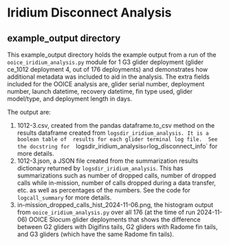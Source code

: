 # Iridium Disconnect Analysis
## example_output directory

This example_output directory holds the example output from a run of the 
`ooice_iridium_analysis.py` module for 1 G3 glider deployment (glider ce_1012 
deployment 4, out of 176 deployments) and demonstrates how additional metadata 
was included to aid in the analysis. The extra fields included for the OOICE 
analysis are, glider serial number, deployment number, launch datetime, 
recovery datetime, fin type used, glider model/type, and deployment length in 
days.

The output are:
 1. 1012-3.csv, created from the pandas dataframe.to_csv method on the results 
    dataframe created from `logsdir_iridium_analysis. It is a boolean table of 
    results for each glider terminal log file.  See the docstring for 
    `logsdir_iridium_analysis` or `log_disconnect_info` for more details.
 2. 1012-3.json, a JSON file created from the summarization results dictionary 
    returned by `logsdir_iridium_analysis`.  This has summarizations such as 
    number of dropped calls, number of dropped calls while in-mission, number of
    calls dropped during a data transfer, etc. as well as percentages of the
    numbers. See the code for `logcall_summary` for more details.
 3. in-mission_dropped_calls_hist_2024-11-06.png, the histogram output 
    from `ooice_iridium_analysis.py` over all 176 (at the time of run 
    2024-11-06) OOICE Slocum glider deployments that shows the difference 
    between G2 gliders with Digifins tails, G2 gliders with Radome fin tails, 
    and G3 gliders (which have the same Radome fin tails).
